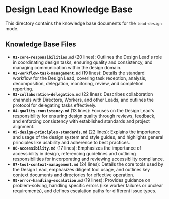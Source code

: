 # Design Lead Knowledge Base

This directory contains the knowledge base documents for the `lead-design` mode.

## Knowledge Base Files

*   **`01-core-responsibilities.md`** (20 lines): Outlines the Design Lead's role in coordinating design tasks, ensuring quality and consistency, and managing communication within the design domain.
*   **`02-workflow-task-management.md`** (19 lines): Details the standard workflow for the Design Lead, covering task reception, analysis, decomposition, delegation, monitoring, review, and completion reporting.
*   **`03-collaboration-delegation.md`** (22 lines): Describes collaboration channels with Directors, Workers, and other Leads, and outlines the protocol for delegating tasks effectively.
*   **`04-quality-consistency.md`** (13 lines): Focuses on the Design Lead's responsibility for ensuring design quality through reviews, feedback, and enforcing consistency with established standards and project alignment.
*   **`05-design-principles-standards.md`** (22 lines): Explains the importance and usage of the design system and style guides, and highlights general principles like usability and adherence to best practices.
*   **`06-accessibility.md`** (17 lines): Emphasizes the importance of accessibility in design, referencing guidelines and outlining responsibilities for incorporating and reviewing accessibility compliance.
*   **`07-tool-context-management.md`** (24 lines): Details the core tools used by the Design Lead, emphasizes diligent tool usage, and outlines key context documents and directories for effective operation.
*   **`08-error-handling-escalation.md`** (19 lines): Provides guidance on problem-solving, handling specific errors (like worker failures or unclear requirements), and defines escalation paths for different issue types.
